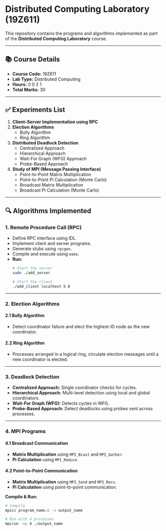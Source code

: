 # Distributed Computing Laboratory (19Z611)

This repository contains the programs and algorithms implemented as part of the **Distributed Computing Laboratory** course.

---

## 📚 Course Details
- **Course Code:** 19Z611
- **Lab Type:** Distributed Computing
- **Hours:** 0 0 2 1  
- **Total Marks:** 30

---

## ✅ Experiments List

1. **Client–Server Implementation using RPC**
2. **Election Algorithms**
   - Bully Algorithm
   - Ring Algorithm
3. **Distributed Deadlock Detection**
   - Centralized Approach
   - Hierarchical Approach
   - Wait-For Graph (WFG) Approach
   - Probe-Based Approach
4. **Study of MPI (Message Passing Interface)**
   - Point-to-Point Matrix Multiplication
   - Point-to-Point Pi Calculation (Monte Carlo)
   - Broadcast Matrix Multiplication
   - Broadcast Pi Calculation (Monte Carlo)

---

## 🔍 Algorithms Implemented

### 1. **Remote Procedure Call (RPC)**
- Define RPC interface using IDL.
- Implement client and server programs.
- Generate stubs using `rpcgen`.
- Compile and execute using `make`.
- **Run:**
    ```bash
    # Start the server
    sudo ./add_server

    # Start the client
    ./add_client localhost 5 8
    ```

---

### 2. **Election Algorithms**
#### 2.1 Bully Algorithm
- Detect coordinator failure and elect the highest-ID node as the new coordinator.

#### 2.2 Ring Algorithm
- Processes arranged in a logical ring, circulate election messages until a new coordinator is elected.

---

### 3. **Deadlock Detection**
- **Centralized Approach:** Single coordinator checks for cycles.
- **Hierarchical Approach:** Multi-level detection using local and global coordinators.
- **Wait-For Graph (WFG):** Detects cycles in WFG.
- **Probe-Based Approach:** Detect deadlocks using probes sent across processes.

---

### 4. **MPI Programs**
#### 4.1 Broadcast Communication
- **Matrix Multiplication** using `MPI_Bcast` and `MPI_Gather`.
- **Pi Calculation** using `MPI_Reduce`.

#### 4.2 Point-to-Point Communication
- **Matrix Multiplication** using `MPI_Send` and `MPI_Recv`.
- **Pi Calculation** using point-to-point communication.

**Compile & Run:**
```bash
# Compile
mpicc program_name.c -o output_name

# Run with 4 processes
mpirun -np 4 ./output_name
